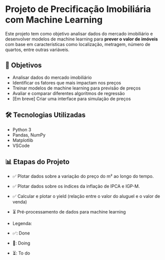 # Projeto de Precificação Imobiliária com Machine Learning

Este projeto tem como objetivo analisar dados do mercado imobiliário e desenvolver modelos de machine learning para **prever o valor de imóveis** com base em características como localização, metragem, número de quartos, entre outras variáveis.

## 🎯 Objetivos

- Analisar dados do mercado imobiliário
- Identificar os fatores que mais impactam nos preços
- Treinar modelos de machine learning para previsão de preços
- Avaliar e comparar diferentes algoritmos de regressão
- [Em breve] Criar uma interface para simulação de preços

## 🛠️ Tecnologias Utilizadas

- Python 3
- Pandas, NumPy
- Matplotlib
- VSCode

## 📊 Etapas do Projeto

- ✅ Plotar dados sobre a variação do preço do m² ao longo do tempo.
- ✅ Plotar dados sobre os índices da inflação de IPCA e IGP-M.
- ✅ Calcular e plotar o yield (relação entre o valor do aluguel e o valor de venda)
- ⏳ Pré-processamento de dados para machine learning

- Legenda:
- ✅: Done
- 🔄: Doing
- ⏳: To do
